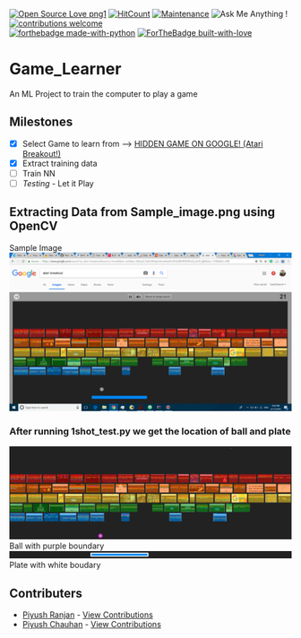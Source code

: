 [![Open Source Love png1](https://badges.frapsoft.com/os/v1/open-source.png?v=103)](https://github.com/ellerbrock/open-source-badges/)
[![HitCount](http://hits.dwyl.io/piyush27ranjan/Game_Learner.svg)](https://github.com/piyush27ranjan/Game_Learner/)
[![Maintenance](https://img.shields.io/badge/Maintained%3F-yes-green.svg)](https://GitHub.com/piyush27ranjan/Game_Learner/graphs/commit-activity)
![Ask Me Anything !](https://img.shields.io/badge/Ask%20me-anything-1abc9c.svg)
[![contributions welcome](https://img.shields.io/badge/contributions-welcome-brightgreen.svg?style=flat)](https://github.com/dwyl/esta/issues)
<br>
[![forthebadge made-with-python](http://ForTheBadge.com/images/badges/made-with-python.svg)](https://www.python.org/)
[![ForTheBadge built-with-love](http://ForTheBadge.com/images/badges/built-with-love.svg)](https://github.com/piyushchauhan/ama)
# Game_Learner
An ML Project to train the computer to play a game

## Milestones
 - [x] Select Game to learn from --> [HIDDEN GAME ON GOOGLE! (Atari Breakout!)](https://www.google.co.in/search?q=atari+breakout&source=lnms&tbm=isch&sa=X&ved=0ahUKEwjs4Pnsho3bAhXGQ48KHSikCa4Q_AUICigB&biw=1396&bih=690&dpr=1.38)
 - [x] Extract training data
 - [ ] Train NN
 - [ ] *Testing* - Let it Play

## Extracting Data from Sample_image.png using OpenCV

Sample Image
![Sample Image](Sample_image.png)

### After running 1shot_test.py we get the location of ball and plate

![Tracked ball](Got_the_ball.png)
Ball with purple boundary
![Tracked Plate](Got_the_plate.jpeg)
Plate with white boudary

## Contributers
- [Piyush Ranjan](https://github.com/piyush27ranjan/) - [View Contributions](https://github.com/piyush27ranjan/Game_Learner/commits?author=piyush27ranjan)
- [Piyush Chauhan](https://github.com/piyushchauhan/) - [View Contributions](https://github.com/piyush27ranjan/Game_Learner/commits?author=piyushchauhan)
